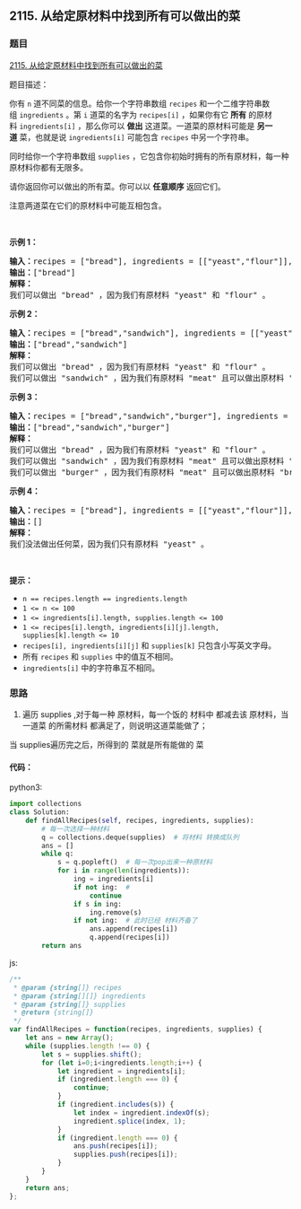 ## 2115. 从给定原材料中找到所有可以做出的菜

### 题目

[2115. 从给定原材料中找到所有可以做出的菜](https://leetcode-cn.com/contest/biweekly-contest-68/problems/find-all-possible-recipes-from-given-supplies/)

题目描述：

<div class="content__1Y2H"><div class="notranslate"><p>你有 <code>n</code>&nbsp;道不同菜的信息。给你一个字符串数组&nbsp;<code>recipes</code>&nbsp;和一个二维字符串数组&nbsp;<code>ingredients</code>&nbsp;。第&nbsp;<code>i</code>&nbsp;道菜的名字为&nbsp;<code>recipes[i]</code>&nbsp;，如果你有它&nbsp;<strong>所有</strong>&nbsp;的原材料&nbsp;<code>ingredients[i]</code>&nbsp;，那么你可以&nbsp;<strong>做出</strong>&nbsp;这道菜。一道菜的原材料可能是&nbsp;<strong>另一道</strong>&nbsp;菜，也就是说&nbsp;<code>ingredients[i]</code>&nbsp;可能包含&nbsp;<code>recipes</code>&nbsp;中另一个字符串。</p>

<p>同时给你一个字符串数组&nbsp;<code>supplies</code>&nbsp;，它包含你初始时拥有的所有原材料，每一种原材料你都有无限多。</p>

<p>请你返回你可以做出的所有菜。你可以以 <strong>任意顺序</strong>&nbsp;返回它们。</p>

<p>注意两道菜在它们的原材料中可能互相包含。</p>

<p>&nbsp;</p>

<p><strong>示例 1：</strong></p>

<pre><b>输入：</b>recipes = ["bread"], ingredients = [["yeast","flour"]], supplies = ["yeast","flour","corn"]
<b>输出：</b>["bread"]
<strong>解释：</strong>
我们可以做出 "bread" ，因为我们有原材料 "yeast" 和 "flour" 。
</pre>

<p><strong>示例 2：</strong></p>

<pre><b>输入：</b>recipes = ["bread","sandwich"], ingredients = [["yeast","flour"],["bread","meat"]], supplies = ["yeast","flour","meat"]
<b>输出：</b>["bread","sandwich"]
<strong>解释：</strong>
我们可以做出 "bread" ，因为我们有原材料 "yeast" 和 "flour" 。
我们可以做出 "sandwich" ，因为我们有原材料 "meat" 且可以做出原材料 "bread" 。
</pre>

<p><strong>示例 3：</strong></p>

<pre><b>输入：</b>recipes = ["bread","sandwich","burger"], ingredients = [["yeast","flour"],["bread","meat"],["sandwich","meat","bread"]], supplies = ["yeast","flour","meat"]
<b>输出：</b>["bread","sandwich","burger"]
<strong>解释：</strong>
我们可以做出 "bread" ，因为我们有原材料 "yeast" 和 "flour" 。
我们可以做出 "sandwich" ，因为我们有原材料 "meat" 且可以做出原材料 "bread" 。
我们可以做出 "burger" ，因为我们有原材料 "meat" 且可以做出原材料 "bread" 和 "sandwich" 。
</pre>

<p><strong>示例 4：</strong></p>

<pre><b>输入：</b>recipes = ["bread"], ingredients = [["yeast","flour"]], supplies = ["yeast"]
<b>输出：</b>[]
<strong>解释：</strong>
我们没法做出任何菜，因为我们只有原材料 "yeast" 。
</pre>

<p>&nbsp;</p>

<p><strong>提示：</strong></p>

<ul>
	<li><code>n == recipes.length == ingredients.length</code></li>
	<li><code>1 &lt;= n &lt;= 100</code></li>
	<li><code>1 &lt;= ingredients[i].length, supplies.length &lt;= 100</code></li>
	<li><code>1 &lt;= recipes[i].length, ingredients[i][j].length, supplies[k].length &lt;= 10</code></li>
	<li><code>recipes[i], ingredients[i][j]</code>&nbsp;和&nbsp;<code>supplies[k]</code>&nbsp;只包含小写英文字母。</li>
	<li>所有&nbsp;<code>recipes</code> 和&nbsp;<code>supplies</code>&nbsp;中的值互不相同。</li>
	<li><code>ingredients[i]</code>&nbsp;中的字符串互不相同。</li>
</ul>
</div></div>


### 思路

1. 遍历 supplies ,对于每一种 原材料，每一个饭的 材料中 都减去该 原材料，当一道菜 的所需材料 都满足了，则说明这道菜能做了；

当 supplies遍历完之后，所得到的 菜就是所有能做的 菜


#### 代码：

python3:
```python
import collections
class Solution:
    def findAllRecipes(self, recipes, ingredients, supplies):
        # 每一次选择一种材料
        q = collections.deque(supplies)  # 将材料 转换成队列
        ans = []
        while q:
            s = q.popleft()  # 每一次pop出来一种原材料
            for i in range(len(ingredients)):
                ing = ingredients[i]
                if not ing:  # 
                    continue
                if s in ing:
                    ing.remove(s)
                if not ing:  # 此时已经 材料齐备了
                    ans.append(recipes[i])
                    q.append(recipes[i])
        return ans
```

js:

```js
/**
 * @param {string[]} recipes
 * @param {string[][]} ingredients
 * @param {string[]} supplies
 * @return {string[]}
 */
var findAllRecipes = function(recipes, ingredients, supplies) {
    let ans = new Array();
    while (supplies.length !== 0) {
        let s = supplies.shift();
        for (let i=0;i<ingredients.length;i++) {
            let ingredient = ingredients[i];
            if (ingredient.length === 0) {
                continue;
            }
            if (ingredient.includes(s)) {
                let index = ingredient.indexOf(s);
                ingredient.splice(index, 1);
            }
            if (ingredient.length === 0) {
                ans.push(recipes[i]);
                supplies.push(recipes[i]);
            }
        }
    }
    return ans;
};
```
